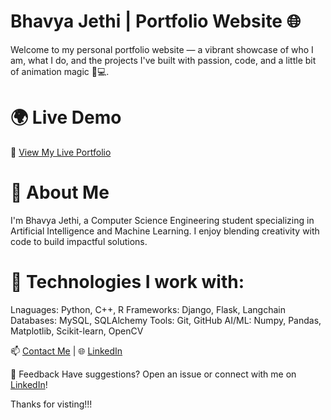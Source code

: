 # **Bhavya Jethi | Portfolio Website 🌐**
Welcome to my personal portfolio website — a vibrant showcase of who I am, what I do, and the projects I've built with passion, code, and a little bit of animation magic 🎨💻.
# **🌍 Live Demo**
🔗 [View My Live Portfolio](https://portfolio-nu-beige-22.vercel.app/)

# **🚀 About Me**
I'm Bhavya Jethi, a Computer Science Engineering student specializing in Artificial Intelligence and Machine Learning. I enjoy blending creativity with code to build impactful solutions.

# **🔧 Technologies I work with:**
Lnaguages: Python, C++, R
Frameworks: Django, Flask, Langchain
Databases: MySQL, SQLAlchemy
Tools: Git, GitHub
AI/ML: Numpy, Pandas, Matplotlib, Scikit-learn, OpenCV

📫 [Contact Me](jethibhavya@gmail.com) | 🌐 [LinkedIn](https://www.linkedin.com/in/bhavya-jethi-3b306b250/)

💬 Feedback
Have suggestions? Open an issue or connect with me on [LinkedIn](https://www.linkedin.com/in/bhavya-jethi-3b306b250/)!

Thanks for visting!!!



